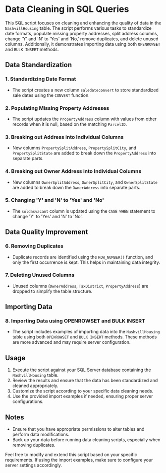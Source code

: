 # Data Cleaning in SQL Queries

This SQL script focuses on cleaning and enhancing the quality of data in the `NashvillHousing` table. The script performs various tasks to standardize date formats, populate missing property addresses, split address columns, change 'Y' and 'N' to 'Yes' and 'No,' remove duplicates, and delete unused columns. Additionally, it demonstrates importing data using both `OPENROWSET` and `BULK INSERT` methods.

## Data Standardization

### 1. Standardizing Date Format
- The script creates a new column `saledateconvert` to store standardized sale dates using the `CONVERT` function.

### 2. Populating Missing Property Addresses
- The script updates the `PropertyAddress` column with values from other records when it is null, based on the matching `ParcelID`.

### 3. Breaking out Address into Individual Columns
- New columns `PropertySplitAddress`, `PropertySplitCity`, and `PropertySplitState` are added to break down the `PropertyAddress` into separate parts.

### 4. Breaking out Owner Address into Individual Columns
- New columns `OwnerSplitAddress`, `OwnerSplitCity`, and `OwnerSplitState` are added to break down the `OwnerAddress` into separate parts.

### 5. Changing 'Y' and 'N' to 'Yes' and 'No'
- The `soldasvacant` column is updated using the `CASE WHEN` statement to change 'Y' to 'Yes' and 'N' to 'No'.

## Data Quality Improvement

### 6. Removing Duplicates
- Duplicate records are identified using the `ROW_NUMBER()` function, and only the first occurrence is kept. This helps in maintaining data integrity.

### 7. Deleting Unused Columns
- Unused columns (`OwnerAddress`, `TaxDistrict`, `PropertyAddress`) are dropped to simplify the table structure.

## Importing Data

### 8. Importing Data using OPENROWSET and BULK INSERT
- The script includes examples of importing data into the `NashvillHousing` table using both `OPENROWSET` and `BULK INSERT` methods. These methods are more advanced and may require server configuration.

## Usage

1. Execute the script against your SQL Server database containing the `NashvillHousing` table.
2. Review the results and ensure that the data has been standardized and cleaned appropriately.
3. Customize the script according to your specific data cleaning needs.
4. Use the provided import examples if needed, ensuring proper server configurations.

## Notes

- Ensure that you have appropriate permissions to alter tables and perform data modifications.
- Back up your data before running data cleaning scripts, especially when removing duplicates.

Feel free to modify and extend this script based on your specific requirements. If using the import examples, make sure to configure your server settings accordingly.
